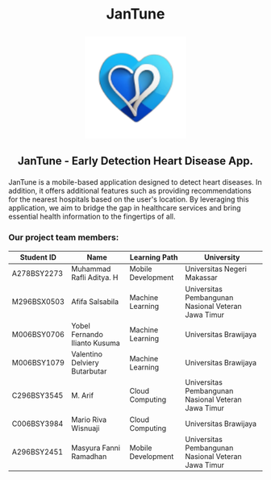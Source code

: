 # <p align="center">JanTune</p>

<p align="center">
  <img width="200" src="https://github.com/ariff-m/JanTune/blob/main/asset/JanTune.png" alt="JanTune" style="object-fit: contain;">
</p>

## <p align="center">JanTune - Early Detection Heart Disease App.</p>

JanTune is a mobile-based application designed to detect heart diseases. In addition, it offers additional features such as providing recommendations for the nearest hospitals based on the user's location. By leveraging this application, we aim to bridge the gap in healthcare services and bring essential health information to the fingertips of all.

### Our project team members:
|Student ID|Name|Learning Path|University|
|-----|-----|-----|-----|
|A278BSY2273|Muhammad Rafli Aditya. H|Mobile Development|Universitas Negeri Makassar|
|M296BSX0503|Afifa Salsabila|Machine Learning|Universitas Pembangunan Nasional Veteran Jawa Timur|
|M006BSY0706|Yobel Fernando Ilianto Kusuma|Machine Learning|Universitas Brawijaya|
|M006BSY1079|Valentino Delviery Butarbutar|Machine Learning|Universitas Brawijaya|
|C296BSY3545|M. Arif|Cloud Computing|Universitas Pembangunan Nasional Veteran Jawa Timur|
|C006BSY3984|Mario Riva Wisnuaji|Cloud Computing|Universitas Brawijaya|
|A296BSY2451|Masyura Fanni Ramadhan|Mobile Development|Universitas Pembangunan Nasional Veteran Jawa Timur|


